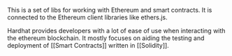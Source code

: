 This is a set of libs for working with Ethereum and smart contracts. It is connected to the Ethereum client libraries like ethers.js. 


Hardhat provides developers with a lot of ease of use when interacting with the ethereum blockchain. It mostly focuses on aiding the testing and deployment of [[Smart Contracts]] written in [[Solidity]].


